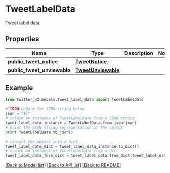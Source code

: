 # TweetLabelData

Tweet label data.

## Properties
Name | Type | Description | Notes
------------ | ------------- | ------------- | -------------
**public_tweet_notice** | [**TweetNotice**](TweetNotice.md) |  | 
**public_tweet_unviewable** | [**TweetUnviewable**](TweetUnviewable.md) |  | 

## Example

```python
from twitter_v2.models.tweet_label_data import TweetLabelData

# TODO update the JSON string below
json = "{}"
# create an instance of TweetLabelData from a JSON string
tweet_label_data_instance = TweetLabelData.from_json(json)
# print the JSON string representation of the object
print TweetLabelData.to_json()

# convert the object into a dict
tweet_label_data_dict = tweet_label_data_instance.to_dict()
# create an instance of TweetLabelData from a dict
tweet_label_data_form_dict = tweet_label_data.from_dict(tweet_label_data_dict)
```
[[Back to Model list]](../README.md#documentation-for-models) [[Back to API list]](../README.md#documentation-for-api-endpoints) [[Back to README]](../README.md)


